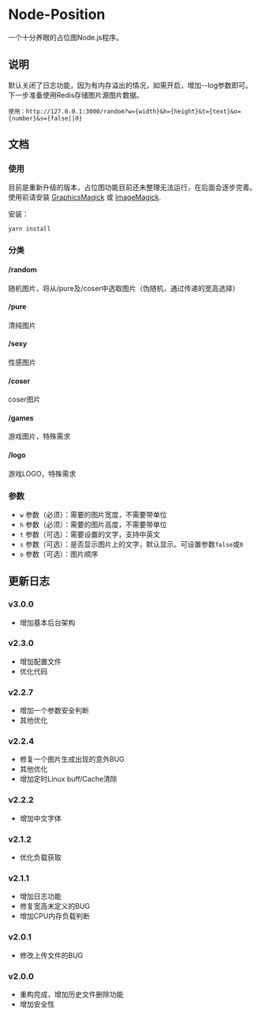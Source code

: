 # Node-Position
一个十分养眼的占位图Node.js程序。

## 说明

默认关闭了日志功能，因为有内存溢出的情况，如需开启，增加--log参数即可。
下一步准备使用Redis存储图片源图片数据。

    使用：http://127.0.0.1:3000/random?w={width}&h={height}&t={text}&o={number}&s={false||0}

## 文档

### 使用

目前是重新升级的版本，占位图功能目前还未整理无法运行，在后面会逐步完善。
使用前请安装 [GraphicsMagick](http://www.graphicsmagick.org/) 或 [ImageMagick](http://www.imagemagick.org/).

安装：

    yarn install

### 分类

#### /random 
随机图片，将从/pure及/coser中选取图片（伪随机，通过传递的宽高选择）

#### /pure
清纯图片

#### /sexy
性感图片

#### /coser
coser图片

#### /games
游戏图片，特殊需求

#### /logo
游戏LOGO，特殊需求

### 参数
* `w` 参数（必须）：需要的图片宽度，不需要带单位
* `h` 参数（必须）：需要的图片高度，不需要带单位
* `t` 参数（可选）：需要设置的文字，支持中英文
* `s` 参数（可选）：是否显示图片上的文字，默认显示。可设置参数`false`或`0`
* `o` 参数（可选）：图片顺序

## 更新日志

### v3.0.0
- 增加基本后台架构

### v2.3.0
- 增加配置文件
- 优化代码

### v2.2.7
- 增加一个参数安全判断
- 其他优化

### v2.2.4
- 修复一个图片生成出现的意外BUG
- 其他优化
- 增加定时Linux buff/Cache清除

### v2.2.2
- 增加中文字体

### v2.1.2
- 优化负载获取

### v2.1.1
- 增加日志功能
- 修复宽高未定义的BUG
- 增加CPU内存负载判断

### v2.0.1
- 修改上传文件的BUG

### v2.0.0
- 重构完成，增加历史文件删除功能
- 增加安全性
